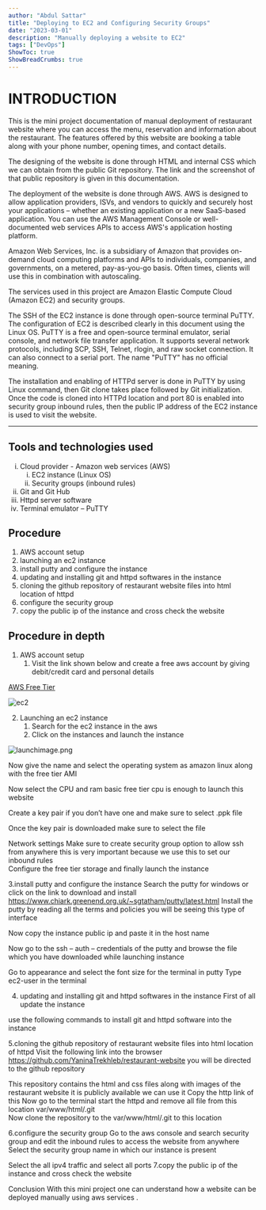 ```yaml
---
author: "Abdul Sattar"
title: "Deploying to EC2 and Configuring Security Groups"
date: "2023-03-01"
description: "Manually deploying a website to EC2"
tags: ["DevOps"]
ShowToc: true
ShowBreadCrumbs: true
---
```


# INTRODUCTION

This is the mini project documentation of manual deployment of restaurant website where you can access the menu, reservation and information about the restaurant. The features offered by this website are booking a table along with your phone number, opening times, and contact details.

The designing of the website is done through HTML and internal CSS which we can obtain from the public Git repository. The link and the screenshot of that public repository is given in this documentation.

The deployment of the website is done through AWS. AWS is designed to allow application providers, ISVs, and vendors to quickly and securely host your applications – whether an existing application or a new SaaS-based application. You can use the AWS Management Console or well-documented web services APIs to access AWS's application hosting platform.

Amazon Web Services, Inc. is a subsidiary of Amazon that provides on-demand cloud computing platforms and APIs to individuals, companies, and governments, on a metered, pay-as-you-go basis. Often times, clients will use this in combination with autoscaling.

The services used in this project are Amazon Elastic Compute Cloud (Amazon EC2) and security groups.

The SSH of the EC2 instance is done through open-source terminal PuTTY. The configuration of EC2 is described clearly in this document using the Linux OS. PuTTY is a free and open-source terminal emulator, serial console, and network file transfer application. It supports several network protocols, including SCP, SSH, Telnet, rlogin, and raw socket connection. It can also connect to a serial port. The name "PuTTY" has no official meaning.

The installation and enabling of HTTPd server is done in PuTTY by using Linux command, then Git clone takes place followed by Git initialization. Once the code is cloned into HTTPd location and port 80 is enabled into security group inbound rules, then the public IP address of the EC2 instance is used to visit the website.

---

## Tools and technologies used 

<ol type="i">
  <li>Cloud provider - Amazon web services (AWS)
    <ol type="i">
      <li>EC2 instance (Linux OS)</li>
      <li>Security groups (inbound rules)</li>
    </ol>
  </li>
  <li>Git and Git Hub</li>
  <li>Httpd server software</li>
  <li>Terminal emulator – PuTTY</li>
</ol>

## Procedure 

1. AWS account setup 
2. launching an ec2 instance 
3. install putty and configure the instance 
4. updating and installing git and httpd softwares in the instance 
5. cloning the github repository of restaurant website files into html location  of httpd
6. configure the security group 
7. copy the public ip of the instance and cross check the website 

## Procedure in depth 

1. AWS account setup
    1. Visit the link shown below and create a free aws account by giving debit/credit  card and personal details 

[AWS Free Tier](https://aws.amazon.com/free/?trk=14a4002d-4936-4343-8211-b5a150ca592b&sc_channel=ps&s_kwcid=AL!4422!3!453325184782!e!!g!!aws&all-free-tier.sort-by=item.additionalFields.SortRank&all-free-tier.sort-order=asc&awsf.Free%20Tier%20Types=*all&awsf.Free%20Tier%20Categories=*all)

![ec2](../../images/ec2.png)

2. Launching an ec2 instance
    1. Search for the ec2 instance in the aws 
    2. Click on the instances and launch the instance 

![launchimage.png](../../images/launchimage.png)

Now give the name and select the operating system as amazon linux along with the free tier AMI 

Now select the CPU and ram basic free tier cpu is enough to launch this website 

Create a key pair if you don’t have one and make sure to select .ppk file 

Once the key pair is downloaded make sure to select the file 

Network settings 
Make sure to create security group option to allow ssh from anywhere this is very important because we use this to set our inbound rules  
Configure the free tier storage and finally launch the instance 

3.install putty and configure the instance 
Search the putty for windows or click on the link to download and install https://www.chiark.greenend.org.uk/~sgtatham/putty/latest.html
Install the putty by reading all the terms and policies you will be seeing this type of interface 
 
Now copy the instance public ip and paste it in the host name 
 

 
Now go to the ssh – auth – credentials of the putty and browse the file which you have downloaded while launching instance 
 

Go to appearance and select the font size for the terminal in putty 
Type ec2-user in the terminal 







4. updating  and installing git and httpd softwares in the instance 
First of all update the instance 
 
use the following commands to install git and httpd software into the instance 
 
 

5.cloning the github repository of restaurant website files into html location of httpd
Visit the following link into the browser 
https://github.com/YaninaTrekhleb/restaurant-website
you will be directed to the github repository 
 
This repository contains the html and css files along with images of the restaurant website it is publicly available we can use it 
Copy the http link of this 
Now go to the terminal start the httpd and remove all file from this location var/www/html/.git  
Now clone the repository to the var/www/html/.git to this location 
 

6.configure the security group
Go to the aws console and search security group and edit the inbound rules to access the website from anywhere
Select the security group name in which our instance is present
  
Select the all ipv4 traffic and select all ports
7.copy the public ip of the instance and cross check the website 

Conclusion 
With this mini project one can understand how a website can be deployed manually using aws services .  

